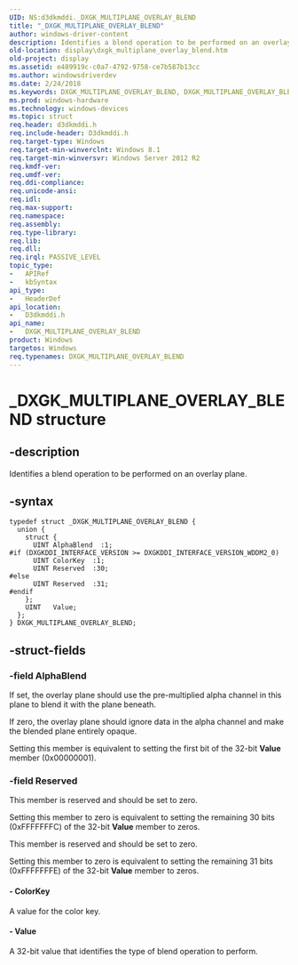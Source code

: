 ```yaml
---
UID: NS:d3dkmddi._DXGK_MULTIPLANE_OVERLAY_BLEND
title: "_DXGK_MULTIPLANE_OVERLAY_BLEND"
author: windows-driver-content
description: Identifies a blend operation to be performed on an overlay plane.
old-location: display\dxgk_multiplane_overlay_blend.htm
old-project: display
ms.assetid: e489919c-c0a7-4792-9758-ce7b587b13cc
ms.author: windowsdriverdev
ms.date: 2/24/2018
ms.keywords: DXGK_MULTIPLANE_OVERLAY_BLEND, DXGK_MULTIPLANE_OVERLAY_BLEND structure [Display Devices], _DXGK_MULTIPLANE_OVERLAY_BLEND, d3dkmddi/DXGK_MULTIPLANE_OVERLAY_BLEND, display.dxgk_multiplane_overlay_blend
ms.prod: windows-hardware
ms.technology: windows-devices
ms.topic: struct
req.header: d3dkmddi.h
req.include-header: D3dkmddi.h
req.target-type: Windows
req.target-min-winverclnt: Windows 8.1
req.target-min-winversvr: Windows Server 2012 R2
req.kmdf-ver: 
req.umdf-ver: 
req.ddi-compliance: 
req.unicode-ansi: 
req.idl: 
req.max-support: 
req.namespace: 
req.assembly: 
req.type-library: 
req.lib: 
req.dll: 
req.irql: PASSIVE_LEVEL
topic_type:
-	APIRef
-	kbSyntax
api_type:
-	HeaderDef
api_location:
-	D3dkmddi.h
api_name:
-	DXGK_MULTIPLANE_OVERLAY_BLEND
product: Windows
targetos: Windows
req.typenames: DXGK_MULTIPLANE_OVERLAY_BLEND
---
```


# _DXGK_MULTIPLANE_OVERLAY_BLEND structure


## -description


Identifies a blend operation to be performed on an overlay plane.


## -syntax


````
typedef struct _DXGK_MULTIPLANE_OVERLAY_BLEND {
  union {
    struct {
      UINT AlphaBlend  :1;
#if (DXGKDDI_INTERFACE_VERSION >= DXGKDDI_INTERFACE_VERSION_WDDM2_0)
      UINT ColorKey  :1;
      UINT Reserved  :30;
#else 
      UINT Reserved  :31;
#endif 
    };
    UINT   Value;
  };
} DXGK_MULTIPLANE_OVERLAY_BLEND;
````


## -struct-fields




### -field AlphaBlend

If set, the overlay plane should use the pre-multiplied alpha channel in this plane to blend it with the plane beneath.

If zero, the overlay plane should ignore data in the alpha channel and make the blended plane entirely opaque.

Setting this member is equivalent to setting the first bit of the 32-bit <b>Value</b> member (0x00000001).


### -field Reserved

This member is reserved and should be set to zero.

Setting this member to zero is equivalent to setting the remaining 30 bits (0xFFFFFFFC) of the 32-bit <b>Value</b> member to zeros.

This member is reserved and should be set to zero.

Setting this member to zero is equivalent to setting the remaining 31 bits (0xFFFFFFFE) of the 32-bit <b>Value</b> member to zeros.


#### - ColorKey

A value for the color key. 


#### - Value

A 32-bit value that identifies the type of blend operation to perform.

